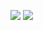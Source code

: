 ![](https://komarev.com/ghpvc/?username=postmansfarewell&color=a85f59&style=for-the-badge&label=fiona+apple)
![](https://64.media.tumblr.com/f0c2edf541c95237dd5ff6d1c3b04692/077e7d7daaa16b98-bb/s1280x1920/0ffce3169415a8a48b1d1c5761fb8db9121e652d.gif)
